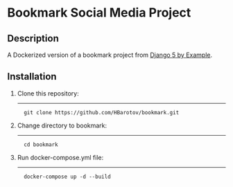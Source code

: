 # Bookmark Social Media Project

## Description
A Dockerized version of a bookmark project from [Django 5 by Example](https://github.com/PacktPublishing/Django-5-By-Example).

## Installation
1. Clone this repository:
   
   ------------
         git clone https://github.com/HBarotov/bookmark.git
  
2. Change directory to bookmark:
   
   ------------
         cd bookmark

3. Run docker-compose.yml file:

   ------------
         docker-compose up -d --build
